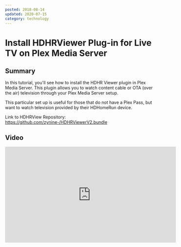 ```yaml
---
posted: 2018-08-14
updated: 2020-07-15
category: technology
---
```


# Install HDHRViewer Plug-in for Live TV on Plex Media Server

## Summary
  
In this tutorial, you'll see how to install the HDHR Viewer plugin in Plex Media Server. This plugin allows you to watch content cable or OTA (over the air) television through your Plex Media Server setup.
  
This particular set up is useful for those that do not have a Plex Pass, but want to watch television provided by their HDHomeRun device.
  
Link to HDHRView Repository: https://github.com/zynine-/HDHRViewerV2.bundle

## Video

<iframe width="560" height="315" src="https://www.youtube.com/embed/xcp33HqGifE" frameborder="0" allow="autoplay; encrypted-media" allowfullscreen></iframe>



